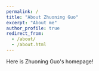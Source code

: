 ```yaml
---
permalink: /
title: "About Zhuoning Guo"
excerpt: "About me"
author_profile: true
redirect_from: 
  - /about/
  - /about.html
---
```


Here is Zhuoning Guo's homepage!
